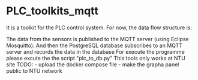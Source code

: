 # PLC_toolkits_mqtt
 
It is a toolkit for the PLC control system.
For now, the data flow structure is:
<!-- 1. The data from the sensors is published to the MQTT server (using Eclipse Mosquitto). The script "plc_to_mqtt.py" is responsible for this task.
2. The PostgreSQL database subscribes to an MQTT server and records the data in the database. Please check the script "mqtt_to_db.py."
To execute the programme, please **simultaneously** execute the scripts: "plc_to_mqtt.py" and "mqtt_to_db.py". -->
The data from the sensors is published to the MQTT server (using Eclipse Mosquitto). And then the PostgreSQL database subscribes to an MQTT server and records the data in the database
For execute the programme please excute the the script "plc_to_db.py"
This tools only works at NTU site
TODO: 
    - upload the docker compose file
    - make the grapha panel public to NTU network